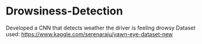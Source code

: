 # Drowsiness-Detection

Developed a CNN that detects weather the driver is feeling drowsy
Dataset used: https://www.kaggle.com/serenaraju/yawn-eye-dataset-new
